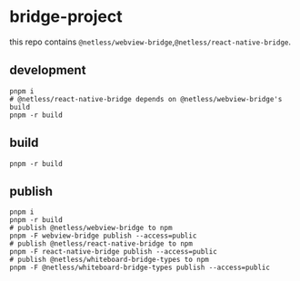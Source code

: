 # bridge-project


this repo contains `@netless/webview-bridge`,`@netless/react-native-bridge`.

## development

```shell
pnpm i
# @netless/react-native-bridge depends on @netless/webview-bridge's build
pnpm -r build
```

## build

```shell
pnpm -r build
```

## publish

```shell
pnpm i
pnpm -r build
# publish @netless/webview-bridge to npm
pnpm -F webview-bridge publish --access=public
# publish @netless/react-native-bridge to npm
pnpm -F react-native-bridge publish --access=public
# publish @netless/whiteboard-bridge-types to npm
pnpm -F @netless/whiteboard-bridge-types publish --access=public
```